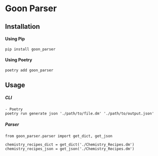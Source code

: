 
# Goon Parser

## Installation
#### Using Pip
    pip install goon_parser

#### Using Poetry
    poetry add goon_parser


## Usage
##### CLI
    - Poetry
    poetry run generate json './path/to/file.dm' './path/to/output.json'

##### Parser
    from goon_parser.parser import get_dict, get_json

    chemistry_recipes_dict = get_dict('./Chemistry_Recipes.dm')
    chemistry_recipes_json = get_json('./Chemistry_Recipes.dm')

